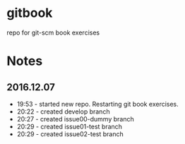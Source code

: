 # gitbook
repo for git-scm book exercises

# Notes

## 2016.12.07

* 19:53 - started new repo. Restarting git book exercises.
* 20:22 - created develop branch
* 20:27 - created issue00-dummy branch
* 20:29 - created issue01-test branch
* 20:29 - created issue02-test branch
